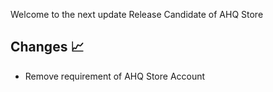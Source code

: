 Welcome to the next update Release Candidate of AHQ Store

## Changes 📈
- Remove requirement of AHQ Store Account